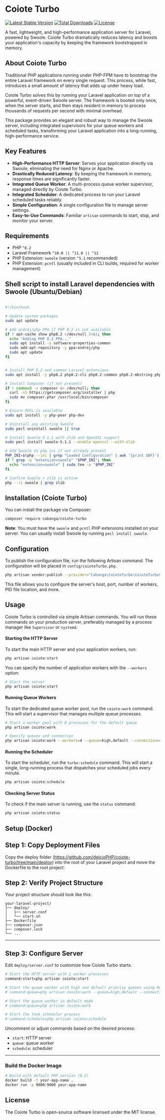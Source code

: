# Coiote Turbo

<p>
    <a href="https://packagist.org/packages/cabanga/coiote-turbo"><img alt="Latest Stable Version" src="https://img.shields.io/packagist/v/cabanga/coiote-turbo.svg?style=for-the-badge"></a>
    <a href="https://packagist.org/packages/cabanga/coiote-turbo"><img alt="Total Downloads" src="https://img.shields.io/packagist/dt/cabanga/coiote-turbo.svg?style=for-the-badge"></a>
    <a href="https://github.com/delcioPHP/coiote-turbo/blob/main/LICENSE.md"><img alt="License" src="https://img.shields.io/packagist/l/cabanga/coiote-turbo.svg?style=for-the-badge"></a>
</p>

A fast, lightweight, and high-performance application server for Laravel, powered by Swoole. Coiote Turbo dramatically reduces latency and boosts your application's capacity by keeping the framework bootstrapped in memory.

## About Coiote Turbo

Traditional PHP applications running under PHP-FPM have to bootstrap the entire Laravel framework on every single request. This process, while fast, introduces a small amount of latency that adds up under heavy load.

Coiote Turbo solves this by running your Laravel application on top of a powerful, event-driven Swoole server. The framework is booted only once, when the server starts, and then stays resident in memory to process thousands of requests per second with minimal overhead.

This package provides an elegant and robust way to manage the Swoole server, including integrated supervisors for your queue workers and scheduled tasks, transforming your Laravel application into a long-running, high-performance service.

## Key Features

- **High-Performance HTTP Server**: Serves your application directly via Swoole, eliminating the need for Nginx or Apache.
- **Drastically Reduced Latency**: By keeping the framework in memory, response times are significantly faster.
- **Integrated Queue Worker**: A multi-process queue worker supervisor, managed directly by Coiote Turbo.
- **Integrated Scheduler**: A dedicated process to run your Laravel scheduled tasks reliably.
- **Simple Configuration**: A single configuration file to manage server settings.
- **Easy-to-Use Commands**: Familiar `artisan` commands to start, stop, and monitor your server.

## Requirements

- PHP `^8.2`
- Laravel Framework `^10.0 || ^11.0 || ^12`
- PHP Extension: `swoole` (version `^5.1` recommended)
- PHP Extension: `pcntl` (usually included in CLI builds, required for worker management)


## Shell script to install Laravel dependencies with Swoole (Ubuntu/Debian)

```bash

#!/bin/bash

# Update system packages
sudo apt update

# Add ondrej/php PPA if PHP 8.2 is not available
if ! apt-cache show php8.2 >/dev/null 2>&1; then
  echo "Adding PHP 8.2 PPA..."
  sudo apt install -y software-properties-common
  sudo add-apt-repository -y ppa:ondrej/php
  sudo apt update
fi


# Install PHP 8.2 and common Laravel extensions
sudo apt install -y php8.2 php8.2-cli php8.2-common php8.2-mbstring php8.2-xml php8.2-curl php8.2-mysql php8.2-sqlite3 php8.2-zip php8.2-bcmath php8.2-intl php8.2-opcache php8.2-readline php-pear php-dev unzip curl git zlib1g-dev

# Install Composer (if not present)
if ! command -v composer &> /dev/null; then
  curl -sS https://getcomposer.org/installer | php
  sudo mv composer.phar /usr/local/bin/composer
fi

# Ensure PECL is available
sudo apt install -y php-pear php-dev

# Uninstall any existing Swoole
sudo pecl uninstall swoole || true

# Install Swoole 5.1.1 with zlib and OpenSSL support
sudo pecl install swoole-5.1.1 --enable-openssl --with-zlib

# Add Swoole to php.ini if not already present
PHP_INI=$(php --ini | grep "Loaded Configuration" | awk '{print $NF}')
if ! grep -q "extension=swoole" "$PHP_INI"; then
  echo "extension=swoole" | sudo tee -a "$PHP_INI"
fi

# Confirm Swoole + zlib is active
php --ri swoole | grep zlib


```

## Installation (Coiote Turbo)

You can install the package via Composer:

```bash
composer require cabanga/coiote-turbo
```

**Note**: You must have the `swoole` and `pcntl` PHP extensions installed on your server. You can usually install Swoole by running `pecl install swoole`.


## Configuration

To publish the configuration file, run the following Artisan command. The configuration will be placed in `config/coioteTurbo.php`.

```bash
php artisan vendor:publish --provider="Cabanga\CoioteTurbo\CoioteTurboServiceProvider" --tag="config"
```

This file allows you to configure the server's host, port, number of workers, PID file location, and more.

## Usage

Coiote Turbo is controlled via simple Artisan commands. You will run these commands on your production server, preferably managed by a process manager like `Supervisor` or `systemd`.

#### Starting the HTTP Server

To start the main HTTP server and your application workers, run:

```bash
php artisan coiote:start
```

You can specify the number of application workers with the `--workers` option:

```bash
# Start the server
php artisan coiote:start
```

#### Running Queue Workers

To start the dedicated queue worker pool, run the `coiote:work` command. This will start a supervisor that manages multiple queue processes.

```bash
# Start a worker pool with 8 processes for the default queue
php artisan coiote:work

# Specify queues and connection
php artisan coiote:work --workers=4 --queue=high,default --connection=redis
```


#### Running the Scheduler

To start the scheduler, run the `turbo:schedule` command. This will start a single, long-running process that dispatches your scheduled jobs every minute.


```bash
php artisan coiote:schedule
```


#### Checking Server Status

To check if the main server is running, use the `status` command:

```bash
php artisan coiote:status
```

## Setup  (Docker)

## Step 1: Copy Deployment Files

Copy the deploy folder (https://github.com/delcioPHP/coiote-turbo/tree/main/deploy) into the root of your Laravel project 
and move the Dockerfile to the root project:

## Step 2: Verify Project Structure

Your project structure should look like this:

```
your-laravel-project/
├── deploy/
│   ├── server.conf
│   └── start.sh
├── Dockerfile
├── composer.json
├── composer.lock
└── ... 
```

---

## Step 3: Configure Server

Edit `deploy/server.conf` to customize how Coiote Turbo starts.

```bash
# Start the HTTP server with 2 worker processes
command:start=php artisan coiote:start

# Start the queue worker with high and default priority queues using Redis
# command:queue=php artisan coiote:work --queue=high,default --connection=redis

# Start the queue worker in default mode
# command:queue=php artisan coiote:work

# Start the task scheduler process
# command:schedule=php artisan coiote:schedule
```

Uncomment or adjust commands based on the desired process:
- `start`: HTTP server
- `queue`: queue worker
- `schedule`: scheduler

---

### Build the Docker Image

```bash
# Build with default PHP version (8.2)
docker build -t your-app-name .
docker run -p 9000:9000 your-app-name
```

## License

The Coiote Turbo is open-source software licensed under the MIT license.